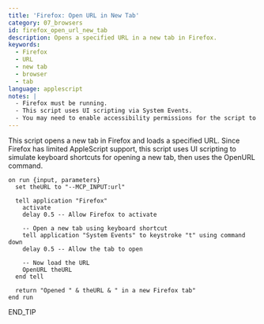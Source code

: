 ```yaml
---
title: 'Firefox: Open URL in New Tab'
category: 07_browsers
id: firefox_open_url_new_tab
description: Opens a specified URL in a new tab in Firefox.
keywords:
  - Firefox
  - URL
  - new tab
  - browser
  - tab
language: applescript
notes: |
  - Firefox must be running.
  - This script uses UI scripting via System Events.
  - You may need to enable accessibility permissions for the script to work.
---
```


This script opens a new tab in Firefox and loads a specified URL. Since Firefox has limited AppleScript support, this script uses UI scripting to simulate keyboard shortcuts for opening a new tab, then uses the OpenURL command.

```applescript
on run {input, parameters}
  set theURL to "--MCP_INPUT:url"
  
  tell application "Firefox"
    activate
    delay 0.5 -- Allow Firefox to activate
    
    -- Open a new tab using keyboard shortcut
    tell application "System Events" to keystroke "t" using command down
    delay 0.5 -- Allow the tab to open
    
    -- Now load the URL
    OpenURL theURL
  end tell
  
  return "Opened " & theURL & " in a new Firefox tab"
end run
```
END_TIP

